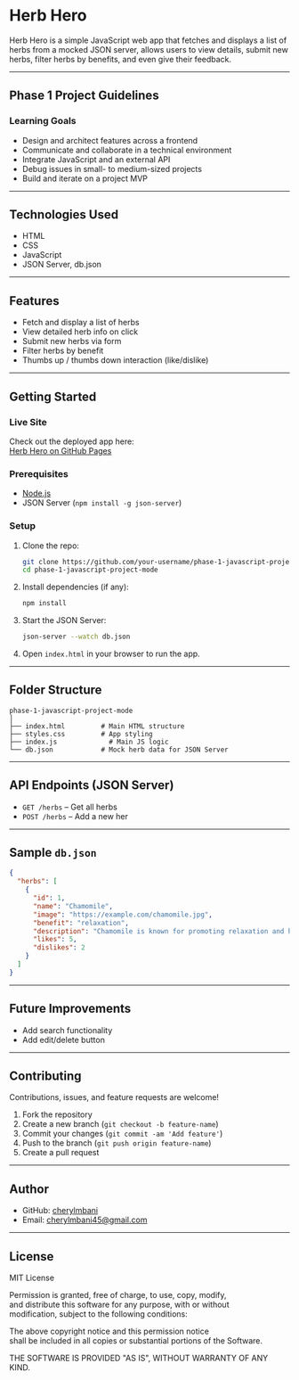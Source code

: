 # Herb Hero 

Herb Hero is a simple JavaScript web app that fetches and displays a list of herbs from a mocked JSON server, allows users to view details, submit new herbs, filter herbs by benefits, and even give their feedback.

---

## Phase 1 Project Guidelines

### Learning Goals

- Design and architect features across a frontend
- Communicate and collaborate in a technical environment
- Integrate JavaScript and an external API
- Debug issues in small- to medium-sized projects
- Build and iterate on a project MVP

---

## Technologies Used

- HTML
- CSS
- JavaScript
- JSON Server, db.json

---

## Features

- Fetch and display a list of herbs
- View detailed herb info on click
- Submit new herbs via form
- Filter herbs by benefit
- Thumbs up / thumbs down interaction (like/dislike)

---

## Getting Started
### Live Site

Check out the deployed app here:  
[Herb Hero on GitHub Pages](https://cherylmbani.github.io/phase-1-javascript-project-mode/)

### Prerequisites

- [Node.js](https://nodejs.org/)
- JSON Server (`npm install -g json-server`)

### Setup

1. Clone the repo:
   ```bash
   git clone https://github.com/your-username/phase-1-javascript-project-mode
   cd phase-1-javascript-project-mode
   ```

2. Install dependencies (if any):
   ```bash
   npm install
   ```

3. Start the JSON Server:
   ```bash
   json-server --watch db.json
   ```

4. Open `index.html` in your browser to run the app.

---

## Folder Structure

```
phase-1-javascript-project-mode
│
├── index.html         # Main HTML structure
├── styles.css         # App styling
├── index.js             # Main JS logic
└── db.json            # Mock herb data for JSON Server
```

---

## API Endpoints (JSON Server)

- `GET /herbs` – Get all herbs
- `POST /herbs` – Add a new her
---

## Sample `db.json`

```json
{
  "herbs": [
    {
      "id": 1,
      "name": "Chamomile",
      "image": "https://example.com/chamomile.jpg",
      "benefit": "relaxation",
      "description": "Chamomile is known for promoting relaxation and helping with sleep.",
      "likes": 5,
      "dislikes": 2
    }
  ]
}
```

---

## Future Improvements

- Add search functionality
- Add edit/delete button
---

## Contributing

Contributions, issues, and feature requests are welcome!

1. Fork the repository
2. Create a new branch (`git checkout -b feature-name`)
3. Commit your changes (`git commit -am 'Add feature'`)
4. Push to the branch (`git push origin feature-name`)
5. Create a pull request

---

## Author

- GitHub: [cherylmbani](https://github.com/cherylmbani)
- Email: cherylmbani45@gmail.com

---

## License

MIT License

Permission is granted, free of charge, to use, copy, modify,  
and distribute this software for any purpose, with or without  
modification, subject to the following conditions:

The above copyright notice and this permission notice  
shall be included in all copies or substantial portions of the Software.

THE SOFTWARE IS PROVIDED "AS IS", WITHOUT WARRANTY OF ANY KIND.
